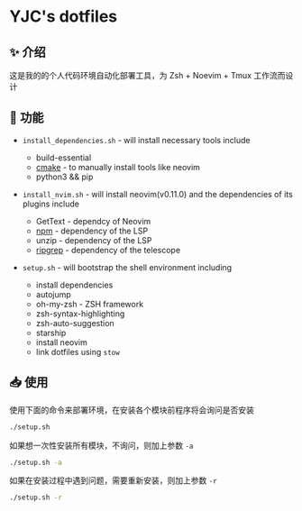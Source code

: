 # YJC's dotfiles

## ✨ 介绍
这是我的的个人代码环境自动化部署工具，为 Zsh + Noevim + Tmux 工作流而设计

## 🚀 功能
- `install_dependencies.sh` - will install necessary tools include
    - build-essential
    - [cmake](https://cmake.org/files/) - to manually install tools like neovim
    - python3 && pip

- `install_nvim.sh` - will install neovim(v0.11.0) and the dependencies of its plugins include
    - GetText - dependcy of Neovim
    - [npm](https://github.com/npm/npm) - dependency of the LSP
    - unzip - dependency of the LSP 
    - [ripgrep](https://github.com/BurntSushi/ripgrep) - dependency of the telescope

- `setup.sh` - will bootstrap the shell environment including
    - install dependencies
    - autojump
    - oh-my-zsh - ZSH framework
    - zsh-syntax-highlighting
    - zsh-auto-suggestion
    - starship
    - install neovim
    - link dotfiles using `stow`

## 📥 使用
使用下面的命令来部署环境，在安装各个模块前程序将会询问是否安装
```bash
./setup.sh
```
如果想一次性安装所有模块，不询问，则加上参数 `-a`
```bash
./setup.sh -a
```
如果在安装过程中遇到问题，需要重新安装，则加上参数 `-r`
```bash
./setup.sh -r
```

